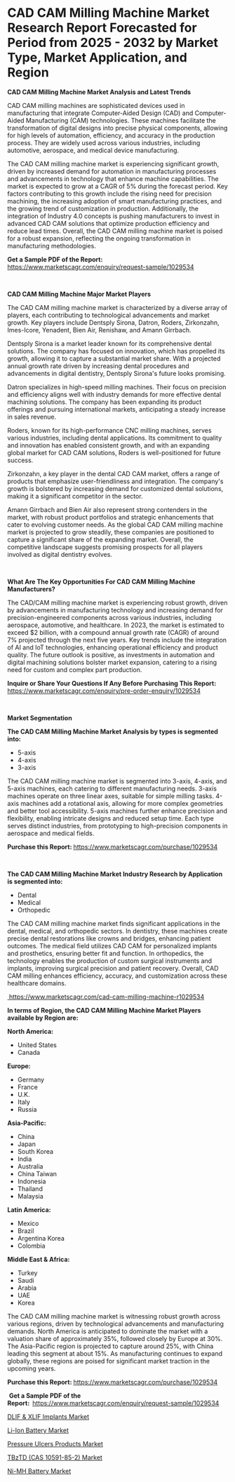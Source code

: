 <p><h1>CAD CAM Milling Machine Market Research Report Forecasted for Period from 2025 -  2032 by Market Type, Market Application, and Region</h1></p><p><strong>CAD CAM Milling Machine Market Analysis and Latest Trends</strong></p>
<p><p>CAD CAM milling machines are sophisticated devices used in manufacturing that integrate Computer-Aided Design (CAD) and Computer-Aided Manufacturing (CAM) technologies. These machines facilitate the transformation of digital designs into precise physical components, allowing for high levels of automation, efficiency, and accuracy in the production process. They are widely used across various industries, including automotive, aerospace, and medical device manufacturing.</p><p>The CAD CAM milling machine market is experiencing significant growth, driven by increased demand for automation in manufacturing processes and advancements in technology that enhance machine capabilities. The market is expected to grow at a CAGR of 5% during the forecast period. Key factors contributing to this growth include the rising need for precision machining, the increasing adoption of smart manufacturing practices, and the growing trend of customization in production. Additionally, the integration of Industry 4.0 concepts is pushing manufacturers to invest in advanced CAD CAM solutions that optimize production efficiency and reduce lead times. Overall, the CAD CAM milling machine market is poised for a robust expansion, reflecting the ongoing transformation in manufacturing methodologies.</p></p>
<p><strong>Get a Sample PDF of the Report:&nbsp;</strong> <a href="https://www.marketscagr.com/enquiry/request-sample/1029534?utm_campaign=2010&utm_medium=2&utm_source=Github&utm_content=ia&utm_term=21032025&utm_id=cad-cam-milling-machine">https://www.marketscagr.com/enquiry/request-sample/1029534</a></p>
<p>&nbsp;</p>
<p><strong>CAD CAM Milling Machine Major Market Players</strong></p>
<p><p>The CAD CAM milling machine market is characterized by a diverse array of players, each contributing to technological advancements and market growth. Key players include Dentsply Sirona, Datron, Roders, Zirkonzahn, Imes-Icore, Yenadent, Bien Air, Renishaw, and Amann Girrbach.</p><p>Dentsply Sirona is a market leader known for its comprehensive dental solutions. The company has focused on innovation, which has propelled its growth, allowing it to capture a substantial market share. With a projected annual growth rate driven by increasing dental procedures and advancements in digital dentistry, Dentsply Sirona's future looks promising.</p><p>Datron specializes in high-speed milling machines. Their focus on precision and efficiency aligns well with industry demands for more effective dental machining solutions. The company has been expanding its product offerings and pursuing international markets, anticipating a steady increase in sales revenue.</p><p>Roders, known for its high-performance CNC milling machines, serves various industries, including dental applications. Its commitment to quality and innovation has enabled consistent growth, and with an expanding global market for CAD CAM solutions, Roders is well-positioned for future success.</p><p>Zirkonzahn, a key player in the dental CAD CAM market, offers a range of products that emphasize user-friendliness and integration. The company's growth is bolstered by increasing demand for customized dental solutions, making it a significant competitor in the sector.</p><p>Amann Girrbach and Bien Air also represent strong contenders in the market, with robust product portfolios and strategic enhancements that cater to evolving customer needs. As the global CAD CAM milling machine market is projected to grow steadily, these companies are positioned to capture a significant share of the expanding market. Overall, the competitive landscape suggests promising prospects for all players involved as digital dentistry evolves.</p></p>
<p>&nbsp;</p>
<p><strong>What Are The Key Opportunities For CAD CAM Milling Machine Manufacturers?</strong></p>
<p><p>The CAD/CAM milling machine market is experiencing robust growth, driven by advancements in manufacturing technology and increasing demand for precision-engineered components across various industries, including aerospace, automotive, and healthcare. In 2023, the market is estimated to exceed $2 billion, with a compound annual growth rate (CAGR) of around 7% projected through the next five years. Key trends include the integration of AI and IoT technologies, enhancing operational efficiency and product quality. The future outlook is positive, as investments in automation and digital machining solutions bolster market expansion, catering to a rising need for custom and complex part production.</p></p>
<p><strong>Inquire or Share Your Questions If Any Before Purchasing This Report:</strong> <a href="https://www.marketscagr.com/enquiry/pre-order-enquiry/1029534?utm_campaign=2010&utm_medium=2&utm_source=Github&utm_content=ia&utm_term=21032025&utm_id=cad-cam-milling-machine">https://www.marketscagr.com/enquiry/pre-order-enquiry/1029534</a></p>
<p>&nbsp;</p>
<p><strong>Market Segmentation</strong></p>
<p><strong>The CAD CAM Milling Machine Market Analysis by types is segmented into:</strong></p>
<p><ul><li>5-axis</li><li>4-axis</li><li>3-axis</li></ul></p>
<p><p>The CAD CAM milling machine market is segmented into 3-axis, 4-axis, and 5-axis machines, each catering to different manufacturing needs. 3-axis machines operate on three linear axes, suitable for simple milling tasks. 4-axis machines add a rotational axis, allowing for more complex geometries and better tool accessibility. 5-axis machines further enhance precision and flexibility, enabling intricate designs and reduced setup time. Each type serves distinct industries, from prototyping to high-precision components in aerospace and medical fields.</p></p>
<p><strong>Purchase this Report:&nbsp;</strong><a href="https://www.marketscagr.com/purchase/1029534?utm_campaign=2010&utm_medium=2&utm_source=Github&utm_content=ia&utm_term=21032025&utm_id=cad-cam-milling-machine">https://www.marketscagr.com/purchase/1029534</a></p>
<p>&nbsp;</p>
<p><strong>The CAD CAM Milling Machine Market Industry Research by Application is segmented into:</strong></p>
<p><ul><li>Dental</li><li>Medical</li><li>Orthopedic</li></ul></p>
<p><p>The CAD CAM milling machine market finds significant applications in the dental, medical, and orthopedic sectors. In dentistry, these machines create precise dental restorations like crowns and bridges, enhancing patient outcomes. The medical field utilizes CAD CAM for personalized implants and prosthetics, ensuring better fit and function. In orthopedics, the technology enables the production of custom surgical instruments and implants, improving surgical precision and patient recovery. Overall, CAD CAM milling enhances efficiency, accuracy, and customization across these healthcare domains.</p></p>
<p><a href="https://www.marketscagr.com/cad-cam-milling-machine-r1029534?utm_campaign=2010&utm_medium=2&utm_source=Github&utm_content=ia&utm_term=21032025&utm_id=cad-cam-milling-machine">&nbsp;https://www.marketscagr.com/cad-cam-milling-machine-r1029534</a></p>
<p><strong>In terms of Region, the CAD CAM Milling Machine Market Players available by Region are:</strong></p>
<p>
    <p> <strong> North America: </strong>
        <ul>
            <li>United States</li>
            <li>Canada</li>
        </ul>
        </p> 
    <p> <strong> Europe: </strong>
        <ul>
            <li>Germany</li>
            <li>France</li>
            <li>U.K.</li>
            <li>Italy</li>
            <li>Russia</li>
        </ul>
        </p> 
    <p> <strong> Asia-Pacific: </strong>
        <ul>
            <li>China</li>
            <li>Japan</li>
            <li>South Korea</li>
            <li>India</li>
            <li>Australia</li>
            <li>China Taiwan</li>
            <li>Indonesia</li>
            <li>Thailand</li>
            <li>Malaysia</li>
        </ul>
        </p> 
    <p> <strong> Latin America: </strong>
        <ul>
            <li>Mexico</li>
            <li>Brazil</li>
            <li>Argentina Korea</li>
            <li>Colombia</li>
        </ul>
        </p> 
    <p> <strong> Middle East & Africa: </strong>
        <ul>
            <li>Turkey</li>
            <li>Saudi</li>
            <li>Arabia</li>
            <li>UAE</li>
            <li>Korea</li>
        </ul>
    </p>
    </p>
<p><p>The CAD CAM milling machine market is witnessing robust growth across various regions, driven by technological advancements and manufacturing demands. North America is anticipated to dominate the market with a valuation share of approximately 35%, followed closely by Europe at 30%. The Asia-Pacific region is projected to capture around 25%, with China leading this segment at about 15%. As manufacturing continues to expand globally, these regions are poised for significant market traction in the upcoming years.</p></p>
<p><strong>Purchase this Report: </strong><a href="https://www.marketscagr.com/purchase/1029534?utm_campaign=2010&utm_medium=2&utm_source=Github&utm_content=ia&utm_term=21032025&utm_id=cad-cam-milling-machine">https://www.marketscagr.com/purchase/1029534</a></p>
<p>&nbsp;<strong>Get a Sample PDF of the Report:&nbsp;&nbsp;</strong><a href="https://www.marketscagr.com/enquiry/request-sample/1029534?utm_campaign=2010&utm_medium=2&utm_source=Github&utm_content=ia&utm_term=21032025&utm_id=cad-cam-milling-machine">https://www.marketscagr.com/enquiry/request-sample/1029534</a></p>
<p><strong></strong></p>
<p><p><a href="https://github.com/paljuhubeyde/Market-Research-Report-List-1/blob/main/dlif-xlif-implants-market.md?utm_campaign=2010&utm_medium=2&utm_source=Github&utm_content=ia&utm_term=21032025&utm_id=cad-cam-milling-machine">DLIF & XLIF Implants Market</a></p><p><a href="https://github.com/vilolakoreni/Market-Research-Report-List-1/blob/main/li-ion-battery-market.md?utm_campaign=2010&utm_medium=2&utm_source=Github&utm_content=ia&utm_term=21032025&utm_id=cad-cam-milling-machine">Li-Ion Battery Market</a></p><p><a href="https://github.com/miottaredlin79/Market-Research-Report-List-1/blob/main/pressure-ulcers-products-market.md?utm_campaign=2010&utm_medium=2&utm_source=Github&utm_content=ia&utm_term=21032025&utm_id=cad-cam-milling-machine">Pressure Ulcers Products Market</a></p><p><a href="https://github.com/ugurgyuri/Market-Research-Report-List-1/blob/main/tbztd-cas-10591-85-2-market.md?utm_campaign=2010&utm_medium=2&utm_source=Github&utm_content=ia&utm_term=21032025&utm_id=cad-cam-milling-machine">TBzTD (CAS 10591-85-2) Market</a></p><p><a href="https://github.com/organophelia8282/Market-Research-Report-List-1/blob/main/ni-mh-battery-market.md?utm_campaign=2010&utm_medium=2&utm_source=Github&utm_content=ia&utm_term=21032025&utm_id=cad-cam-milling-machine">Ni-MH Battery Market</a></p></p>